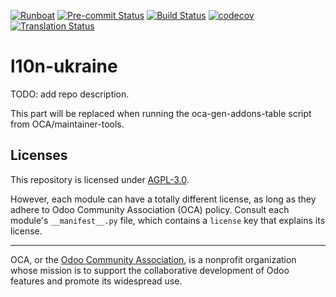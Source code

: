 
[![Runboat](https://img.shields.io/badge/runboat-Try%20me-875A7B.png)](https://runboat.odoo-community.org/builds?repo=OCA/l10n-ukraine&target_branch=15.0)
[![Pre-commit Status](https://github.com/OCA/l10n-ukraine/actions/workflows/pre-commit.yml/badge.svg?branch=15.0)](https://github.com/OCA/l10n-ukraine/actions/workflows/pre-commit.yml?query=branch%3A15.0)
[![Build Status](https://github.com/OCA/l10n-ukraine/actions/workflows/test.yml/badge.svg?branch=15.0)](https://github.com/OCA/l10n-ukraine/actions/workflows/test.yml?query=branch%3A15.0)
[![codecov](https://codecov.io/gh/OCA/l10n-ukraine/branch/15.0/graph/badge.svg)](https://codecov.io/gh/OCA/l10n-ukraine)
[![Translation Status](https://translation.odoo-community.org/widgets/l10n-ukraine-15-0/-/svg-badge.svg)](https://translation.odoo-community.org/engage/l10n-ukraine-15-0/?utm_source=widget)

<!-- /!\ do not modify above this line -->

# l10n-ukraine

TODO: add repo description.

<!-- /!\ do not modify below this line -->

<!-- prettier-ignore-start -->

[//]: # (addons)

This part will be replaced when running the oca-gen-addons-table script from OCA/maintainer-tools.

[//]: # (end addons)

<!-- prettier-ignore-end -->

## Licenses

This repository is licensed under [AGPL-3.0](LICENSE).

However, each module can have a totally different license, as long as they adhere to Odoo Community Association (OCA)
policy. Consult each module's `__manifest__.py` file, which contains a `license` key
that explains its license.

----
OCA, or the [Odoo Community Association](http://odoo-community.org/), is a nonprofit
organization whose mission is to support the collaborative development of Odoo features
and promote its widespread use.
